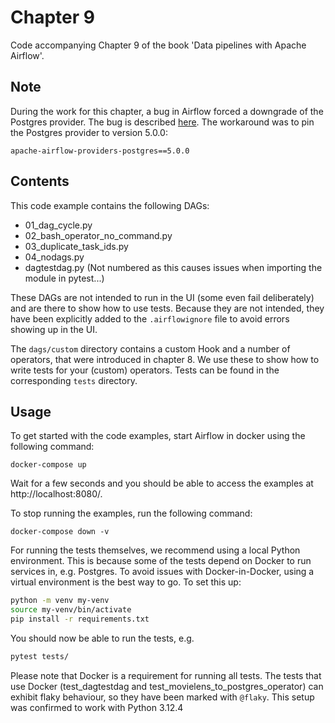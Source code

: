# Chapter 9

Code accompanying Chapter 9 of the book 'Data pipelines with Apache Airflow'.

## Note
During the work for this chapter, a bug in Airflow forced a downgrade of the Postgres provider. The bug is described [here](https://github.com/apache/airflow/issues/41373).
The workaround was to pin the Postgres provider to version 5.0.0:
```
apache-airflow-providers-postgres==5.0.0
```


## Contents

This code example contains the following DAGs:

- 01_dag_cycle.py
- 02_bash_operator_no_command.py
- 03_duplicate_task_ids.py
- 04_nodags.py
- dagtestdag.py (Not numbered as this causes issues when importing the module in pytest...)

These DAGs are not intended to run in the UI (some even fail deliberately) and are there to show how to use tests. Because they are not intended, they have been explicitly added to the 
`.airflowignore` file to avoid errors showing up in the UI.

The `dags/custom` directory contains a custom Hook and a number of operators, that were introduced in chapter 8. We use these 
to show how to write tests for your (custom) operators. Tests can be found in the corresponding `tests` directory.

## Usage

To get started with the code examples, start Airflow in docker using the following command:

```
docker-compose up
```

Wait for a few seconds and you should be able to access the examples at http://localhost:8080/.

To stop running the examples, run the following command:

```
docker-compose down -v
```

For running the tests themselves, we recommend using a local Python environment. This is because some of the tests depend on Docker to run services in, e.g. Postgres.
To avoid issues with Docker-in-Docker, using a virtual environment is the best way to go. To set this up:

```bash
python -m venv my-venv
source my-venv/bin/activate
pip install -r requirements.txt
```

You should now be able to run the tests, e.g.
```bash
pytest tests/
```
Please note that Docker is a requirement for running all tests. The tests  that use Docker (test_dagtestdag and test_movielens_to_postgres_operator) can exhibit flaky behaviour, so they have been marked with `@flaky`. This setup was confirmed to work with Python 3.12.4